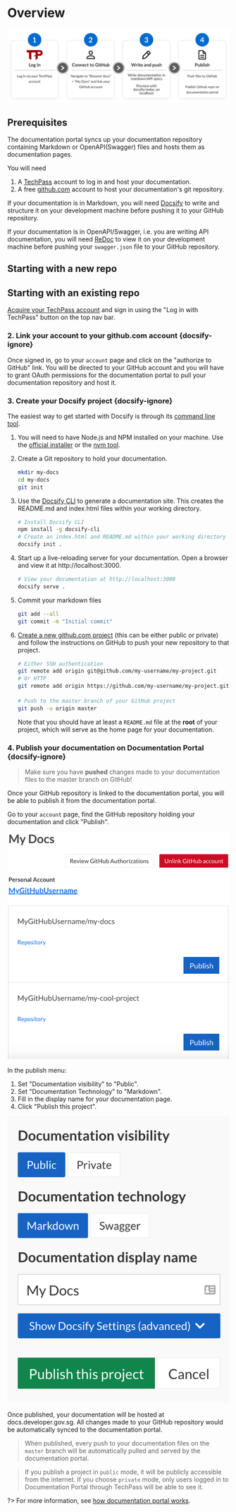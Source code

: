 # Overview

![Get Started Overview](assets/get-started-overview.PNG)

## Prerequisites
The documentation portal syncs up your documentation repository containing Markdown or OpenAPI(Swagger) files and hosts them as documentation pages.

You will need
1. A [TechPass](https://www.techpass.gov.sg) account to log in and host your documentation.
2. A free [github.com](https://github.com) account to host your documentation's git repository.

If your documentation is in Markdown, you will need [Docsify](https://docsify.js.org) to write and structure it on your development machine before pushing it to your GitHub repository.

If your documentation is in OpenAPI/Swagger, i.e. you are writing API documentation, you will need [ReDoc](https://github.com/Redocly/redoc) to view it on your development machine before pushing your `swagger.json` file to your GitHub repository.

## Starting with a new repo

## Starting with an existing repo

[Acquire your TechPass account](https://dev.docs.developer.gov.sg/docs/public/244557586/techpass-user-docs/ ':target=_blank') and sign in using the "Log in with TechPass" button on the top nav bar.

### 2. Link your account to your github.com account {docsify-ignore}

Once signed in, go to your `account` page and click on the "authorize to GitHub" link. You will be directed to your GitHub account and you will have to grant OAuth permissions for the documentation portal to pull your documentation repository and host it.

### 3. Create your Docsify project {docsify-ignore}

The easiest way to get started with Docsify is through its [command line tool](https://docsify.js.org/#/quickstart).

1. You will need to have Node.js and NPM installed on your machine. Use the [official installer](https://nodejs.org/en/) or
   the [nvm tool](https://github.com/nvm-sh/nvm).

2. Create a Git repository to hold your documentation.

   ```bash
   mkdir my-docs
   cd my-docs
   git init
   ```

3. Use the [Docsify CLI](https://docsify.js.org/#/quickstart) to generate a documentation site. This creates the README.md and index.html files within your working directory.

   ```bash
   # Install Docsify CLI
   npm install -g docsify-cli
   # Create an index.html and README.md within your working directory
   docsify init .
   ```

4. Start up a live-reloading server for your documentation. Open a browser and view it at http://localhost:3000.

   ```bash
   # View your documentation at http://localhost:3000
   docsify serve .
   ```

4. Commit your markdown files

   ```bash
   git add --all
   git commit -m "Initial commit"
   ```

5. [Create a new github.com project](https://github.com/new) (this can be either public or private) and follow
   the instructions on GitHub to push your new repository to that project.

   ```bash
   # Either SSH authentication
   git remote add origin git@github.com/my-username/my-project.git
   # Or HTTP
   git remote add origin https://github.com/my-username/my-project.git

   # Push to the master branch of your GitHub project
   git push -u origin master
   ```

   Note that you should have at least a `README.md` file at the **root** of your project, which will serve as the home page for your documentation.

### 4. Publish your documentation on Documentation Portal {docsify-ignore}

> Make sure you have **pushed** changes made to your documentation files to the master branch on GitHub!

Once your GitHub repository is linked to the documentation portal, you will be able to publish it from the documentation portal.

Go to your `account` page, find the GitHub repository holding your documentation and click "Publish".

![Account page screenshot](assets/account_screen.png ":size=450 :class=bordered-black")

In the publish menu:

1. Set "Documentation visibility" to "Public".
2. Set "Documentation Technology" to "Markdown".
3. Fill in the display name for your documentation page.
4. Click "Publish this project".

![Publish settings screenshot](assets/publish_settings.png ":size=300 :class=bordered-black")

Once published, your documentation will be hosted at docs.developer.gov.sg. All changes made to your GitHub repository would be automatically
synced to the documentation portal.

> When published, every push to your documentation files on the `master` branch will be automatically pulled and served by the documentation portal.

> If you publish a project in `public` mode, it will be publicly accessible from the internet.
> If you choose `private` mode,
> only users logged in to Documentation Portal through TechPass will be able to see it.

?> For more information, see [how documentation portal works](advanced/how-documentation-portal-works).
